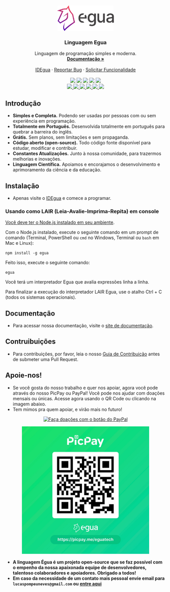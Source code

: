 <br>
<p align="center">
  <img src="./web/assets/egua.png" alt="egua" width="auto" height="80px">

  <h3 align="center">Linguagem Egua</h3>

  <p align="center">
    Linguagem de programação simples e moderna.
    <br />
    <a href="https://egua.tech/docs/egua" target="_blank"><strong>Documentação »</strong></a>
    <br />
    <br />
    <a href="https://egua.tech/egua/" target="_blank">IDEgua</a>
    ·
    <a href="https://github.com/eguatech/egua/issues" target="_blank">Reportar Bug</a>
    ·
    <a href="https://github.com/eguatech/egua/issues" target="_blank">Solicitar Funcionalidade</a>
    <br />
    <br />
    <img src="https://img.shields.io/github/issues/eguatech/egua" />
    <img src="https://img.shields.io/github/stars/eguatech/egua" />
    <img src="https://img.shields.io/github/forks/eguatech/egua" />
    <img src="https://img.shields.io/npm/v/egua">
    <img src="https://img.shields.io/github/license/eguatech/egua" />
    <br>
    <a href="https://github.com/eguatech" target="_blank"><img src="https://img.shields.io/badge/-Github-000?style=flat&logo=Github&logoColor=white">
    <a href="https://twitter.com/eguatech" target="_blank"> <img src="https://img.shields.io/badge/-Twitter-1ca0f1?style=flat&labelColor=1ca0f1&logo=twitter&logoColor=white&link=Twitter" href="https://twitter.com/eguatech">
    <a href="https://www.instagram.com/eguatech/" target="_blank"><img src="https://img.shields.io/badge/-Instagram-c13584?style=flat&labelColor=c13584&logo=instagram&logoColor=white">
    <a href="https://www.youtube.com/channel/UCDgGUdR_6hZ6lfVaQbkQPLw" target="_blank"><img src="https://img.shields.io/badge/-YouTube-ff0000?style=flat-square&labelColor=ff0000&logo=youtube&logoColor=white">
    <a href="https://www.linkedin.com/company/eguatech/" target="_blank"><img src="https://img.shields.io/badge/-LinkedIn-blue?style=flat&logo=Linkedin&logoColor=white"> </a>
    <a href="https://dev.to/eguatech" target="_blank"><img src="https://img.shields.io/badge/DEV.TO-%230A0A0A.svg?&style=for-the-badge&logo=dev-dot-to&logoColor=white" height=22> </a>
  </p>
</p>

## Introdução

- **Simples e Completa.** Podendo ser usadas por pessoas com ou sem experiência em programação.
- **Totalmente em Português.** Desenvolvida totalmente em português para quebrar a barreira do inglês.
- **Grátis.** Sem planos, sem limitações e sem propaganda.
- **Código aberto (open-source).** Todo código fonte disponível para estudar, modificar e contribuir.
- **Constantes Atualizações.** Junto à nossa comunidade, para trazermos melhorias e inovações.
- **Linguagem Científica.** Apoiamos e encorajamos o desenvolvimento e aprimoramento da ciência e da educação.

## Instalação

- Apenas visite o [IDEgua](https://egua.tech/egua/) e comece a programar.

### Usando como LAIR (Leia-Avalie-Imprima-Repita) em console

[Você deve ter o Node.js instalado em seu ambiente](https://dicasdejavascript.com.br/instalacao-do-nodejs-e-npm-no-windows-passo-a-passo). 

Com o Node.js instalado, execute o seguinte comando em um prompt de comando (Terminal, PowerShell ou `cmd` no Windows, Terminal ou `bash` em Mac e Linux):

```
npm install -g egua
```

Feito isso, execute o seguinte comando:

```
egua
```

Você terá um interpretador Egua que avalia expressões linha a linha. 

Para finalizar a execução do interpretador LAIR Egua, use o atalho <key>Ctrl</key> + <key>C</key> (todos os sistemas operacionais).

## Documentação

- Para acessar nossa documentação, visite o [site de documentação](https://egua.tech/docs).

## Contruibuições

* Para contribuições, por favor, leia o nosso [Guia de Contribuição](.github/CONTRIBUTING.md) antes de submeter uma Pull Request.

## Apoie-nos!

- Se você gosta do nosso trabalho e quer nos apoiar, agora você pode através do nosso PicPay ou PayPal! Você pode nos ajudar com doações mensais ou únicas. Acesse agora usando o QR Code ou clicando na imagem abaixo.
- Tem mimos pra quem apoiar, e virão mais no futuro!

<p align="center">
  <a href="https://www.paypal.com/donate?business=L6W3VGTKZPPK6&item_name=Sua+doa%C3%A7%C3%A3o+contribui+para+que+eu+possa+seguir+desenvolvendo+projetos+de+c%C3%B3digo+aberto+como+a+Linguagem+Egua&currency_code=BRL" target="_blank">
  <img type="image" src="https://www.paypalobjects.com/pt_BR/i/btn/btn_donate_LG.gif" border="0" name="submit" title="PayPal - The safer, easier way to pay online!" alt="Faça doações com o botão do PayPal" />
  </a>
</p>

<p align="center">
  <a href="https://picpay.me/eguatech" target="_blank">
    <img src="web/assets/picpay.jpeg" alt="picpay" width="auto" height="400px" />
  </a>
</p>

- **A linguagem Égua é um projeto open-source que se faz possível com o empenho da nossa apaixonada equipe de desenvolvedores, talentoso colaboradores e apoiadores. Obrigado a todos!**
- **Em caso da necessidade de um contato mais pessoal envie email para `lucaspompeuneves@gmail.com` ou [entre aqui](https://egua.tech/comunidade)**
